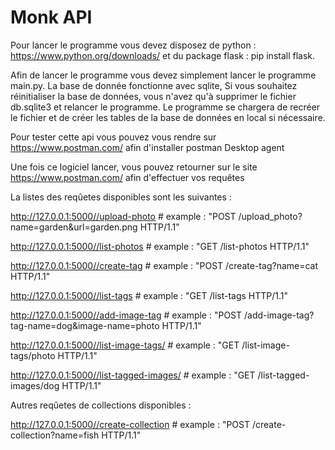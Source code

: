 # Monk API
Pour lancer le programme vous devez disposez de python : https://www.python.org/downloads/
et du package flask : pip install flask.

Afin de lancer le programme vous devez simplement lancer le programme main.py.
La base de donnée fonctionne avec sqlite,
Si vous souhaitez réinitialiser la base de données, vous n'avez qu'à supprimer le fichier db.sqlite3 et relancer le programme.
Le programme se chargera de recréer le fichier et de créer les tables de la base de données en local si nécessaire.

Pour tester cette api vous pouvez vous rendre sur https://www.postman.com/ afin d'installer postman Desktop agent

Une fois ce logiciel lancer, vous pouvez retourner sur le site https://www.postman.com/ afin d'effectuer vos requêtes

La listes des reqûetes disponibles sont les suivantes : 

http://127.0.0.1:5000//upload-photo # example : "POST /upload_photo?name=garden&url=garden.png HTTP/1.1"

http://127.0.0.1:5000//list-photos # example : "GET /list-photos HTTP/1.1"

http://127.0.0.1:5000//create-tag # example : "POST /create-tag?name=cat HTTP/1.1"

http://127.0.0.1:5000//list-tags # example : "GET /list-tags HTTP/1.1"

http://127.0.0.1:5000//add-image-tag # example : "POST /add-image-tag?tag-name=dog&image-name=photo HTTP/1.1"

http://127.0.0.1:5000//list-image-tags/<name> # example : "GET /list-image-tags/photo HTTP/1.1"

http://127.0.0.1:5000//list-tagged-images/<name> # example : "GET /list-tagged-images/dog HTTP/1.1"

Autres reqûetes de collections disponibles :

http://127.0.0.1:5000//create-collection # example : "POST /create-collection?name=fish HTTP/1.1"
